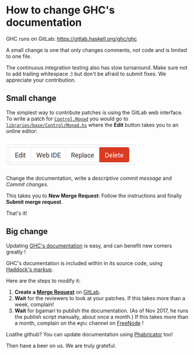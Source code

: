 # How to change GHC's documentation

GHC runs on GitLab: https://gitlab.haskell.org/ghc/ghc

A small change is one that only changes comments, not code and is limited to one file.

The continuous integration testing also has slow turnaround. Make sure not to add trailing whitespace :) but don't be afraid to submit fixes. We appreciate your contribution.

## Small change

The simplest way to contribute patches is using the GitLab web interface. To write a patch for [`Control.Monad`](https://hackage.haskell.org/package/base-4.12.0.0/docs/Control-Monad.html) you would go to [`libraries/base/Control/Monad.hs`](https://gitlab.haskell.org/ghc/ghc/blob/master/libraries/base/Control/Monad.hs) where the **Edit** button takes you to an online editor:

![Screenshot_from_2019-07-15_14-17-52](uploads/8da929b4c0df53ced9d952d2fa6748b1/Screenshot_from_2019-07-15_14-17-52.png)

Change the documentation, write a *descriptive commit message* and *Commit changes*. 

This takes you to **New Merge Request**: Follow the instructions and finally **Submit merge request**.



That's it!

## Big change


Updating [GHC's documentation](https://downloads.haskell.org/~ghc/latest/docs/html/libraries/) is easy, and can benefit new comers greatly !


GHC's documentation is included within in its source code, using [Haddock's markup](http://haskell-haddock.readthedocs.io/en/latest/markup.html).


Here are the steps to modify it:

1. **Create a [Merge Request](https://gitlab.haskell.org/ghc/ghc/merge_requests)** on [GitLab](https://gitlab.haskell.org/ghc/ghc/). 
1. **Wait** for the reviewers to look at your patches. If this takes more than a week, complain! 
1. **Wait** for bgamari to publish the documentation. (As of Nov 2017, he runs the publish script manually, about once a month.)  If this takes more than a month, complain on the `#ghc` channel on [FreeNode](http://freenode.net/) !  


Loathe github? You can update documentation using [Phabricator](phabricator) too!


Then have a beer on us.  We are truly grateful.
